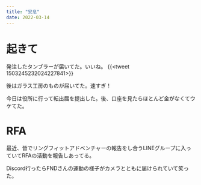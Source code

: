 ```yaml
---
title: "安息"
date: 2022-03-14
---
```


# 起きて

発注したタンブラーが届いてた。いいね。
{{<tweet 1503245232024227841>}}

後はガラス工房のものが届いてた。速すぎ！

今日は役所に行って転出届を提出した。後、口座を見たらほとんど金がなくてウケてた。

# RFA
最近、皆でリングフィットアドベンチャーの報告をし合うLINEグループに入っていてRFAの活動を報告しあってる。

Discord行ったらFNDさんの運動の様子がカメラとともに届けられていて笑った。